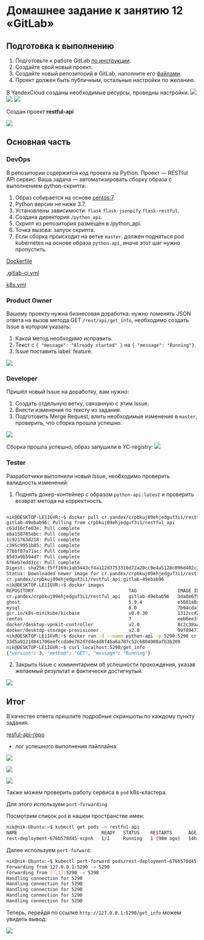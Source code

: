 # Домашнее задание к занятию 12 «GitLab»

## Подготовка к выполнению

1. Подготовьте к работе GitLab [по инструкции](https://cloud.yandex.ru/docs/tutorials/infrastructure-management/gitlab-containers).
2. Создайте свой новый проект.
3. Создайте новый репозиторий в GitLab, наполните его [файлами](./repository).
4. Проект должен быть публичным, остальные настройки по желанию.

В YandexCloud созданы необходимые ресурсы, проведны настройки.
![](img/MSK.png)
![](img/MSG.png)
![](img/registry.png)

Создан проект **restful-api**

![](img/repo.png)

## Основная часть

### DevOps

В репозитории содержится код проекта на Python. Проект — RESTful API сервис. Ваша задача — автоматизировать сборку образа с выполнением python-скрипта:

1. Образ собирается на основе [centos:7](https://hub.docker.com/_/centos?tab=tags&page=1&ordering=last_updated).
2. Python версии не ниже 3.7.
3. Установлены зависимости: `flask` `flask-jsonpify` `flask-restful`.
4. Создана директория `/python_api`.
5. Скрипт из репозитория размещён в /python_api.
6. Точка вызова: запуск скрипта.
7. Если сборка происходит на ветке `master`: должен подняться pod kubernetes на основе образа `python-api`, иначе этот шаг нужно пропустить.

[Dockerfile](restful_api-main/Dockerfile)

[.gitlab-ci.yml](restful_api-main/.gitlab-ci.yml)

[k8s.yml](restful_api-main/k8s.yml)

### Product Owner

Вашему проекту нужна бизнесовая доработка: нужно поменять JSON ответа на вызов метода GET `/rest/api/get_info`, необходимо создать Issue в котором указать:

1. Какой метод необходимо исправить.
2. Текст с `{ "message": "Already started" }` на `{ "message": "Running"}`.
3. Issue поставить label: feature.

![](img/issue1.png)

### Developer

Пришёл новый Issue на доработку, вам нужно:

1. Создать отдельную ветку, связанную с этим Issue.
2. Внести изменения по тексту из задания.
3. Подготовить Merge Request, влить необходимые изменения в `master`, проверить, что сборка прошла успешно.

![](img/merge.png)

Сборка прошла успешно, образ запушили в YC-registry:
![](img/registry02.png)

### Tester

Разработчики выполнили новый Issue, необходимо проверить валидность изменений:

1. Поднять докер-контейнер с образом `python-api:latest` и проверить возврат метода на корректность.
   
```bash

nik@DESKTOP-LE1IGVR:~$ docker pull cr.yandex/crpbkuj09ehjedguf3i1/restful_api:gitlab-49ebab96
gitlab-49ebab96: Pulling from crpbkuj09ehjedguf3i1/restful_api
c61d16cfe03e: Pull complete
eba158785ebc: Pull complete
1c921763d218: Pull complete
c395c9951b85: Pull complete
776bf87a71ac: Pull complete
85d3a9b594d7: Pull complete
6f6eb7edd1cc: Pull complete
Digest: sha256:f5ff169c1ab5443cf4a112d3753310d72a20cc0e4a5128c096d402c335c0f64b
Status: Downloaded newer image for cr.yandex/crpbkuj09ehjedguf3i1/restful_api:gitlab-49ebab96
cr.yandex/crpbkuj09ehjedguf3i1/restful_api:gitlab-49ebab96
nik@DESKTOP-LE1IGVR:~$ docker images
REPOSITORY                                   TAG               IMAGE ID       CREATED         SIZE
cr.yandex/crpbkuj09ehjedguf3i1/restful_api   gitlab-49ebab96   3da0e6f93cc9   2 hours ago     708MB
ghost                                        5.9.4             e5681a8ad06c   7 months ago    476MB
mysql                                        8.0               7b94cda7ffc7   7 months ago    446MB
gcr.io/k8s-minikube/kicbase                  v0.0.30           1312ccd2422d   13 months ago   1.14GB
centos                                       7                 eeb6ee3f44bd   18 months ago   204MB
docker/desktop-vpnkit-controller             v2.0              8c2c38aa676e   23 months ago   21MB
docker/desktop-storage-provisioner           v2.0              99f89471f470   23 months ago   41.9MB
nik@DESKTOP-LE1IGVR:~$ docker run -d --name python-api -p 5290:5290 cr.yandex/crpbkuj09ehjedguf3i1/restful_api:gitlab-49ebab96
33d5a91218041706eefccda0e762d7d4e4d8f46a6a787c52c6804908afb3b209
nik@DESKTOP-LE1IGVR:~$ curl localhost:5290/get_info
{"version": 3, "method": "GET", "message": "Running"}

```

2. Закрыть Issue с комментарием об успешности прохождения, указав желаемый результат и фактически достигнутый.

![](img/close_issue.png)

## Итог

В качестве ответа пришлите подробные скриншоты по каждому пункту задания.

[resful-api-repo](restful_api-main)



- лог успешного выполнения пайплайна:
  
![](img/pipelines.png)

![](img/build.png)

![](img/deploy.png)

Также можем проверить работу сервиса в `pod` k8s-кластера.



Для этого используем `port-forwarding`

Посмотрим список `pod`  в нашем пространстве имен:

```bash
nik@nik-Ubuntu:~$ kubectl get pods -n restful-api
NAME                               READY   STATUS    RESTARTS      AGE
rest-deployment-676b578d45-xcpnh   1/1     Running   1 (98m ago)   14h
```

Далее используем `port-forward`:

```bash
nik@nik-Ubuntu:~$ kubectl port-forward pods/rest-deployment-676b578d45-xcpnh 5290:5290 -n restful-api
Forwarding from 127.0.0.1:5290 -> 5290
Forwarding from [::1]:5290 -> 5290
Handling connection for 5290
Handling connection for 5290
Handling connection for 5290
Handling connection for 5290
Handling connection for 5290
```

Теперь, перейдя по ссылке  `http://127.0.0.1:5290/get_info` можем увидеть вывод:

![](img/get.png)